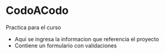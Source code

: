# CodoACodo
Practica para el curso

* Aqui se ingresa la informacion que referencia el proyecto
* Contiene un formulario con validaciones
